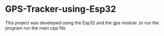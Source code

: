 # GPS-Tracker-using-Esp32
This project was developed using the Esp32 and the gps module ,to run the program run the main.cpp file
